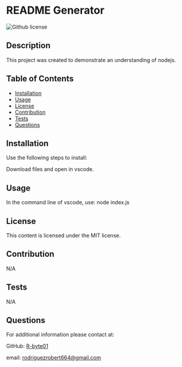 
  # README Generator
   ![Github license](https://img.shields.io/badge/license-MIT-blue.svg)

  
  ## Description
  
  This project was created to demonstrate an understanding of nodejs.
  
  ## Table of Contents
  
  - [Installation](#installation)
  - [Usage](#usage)
  - [License](#License)
  - [Contribution](#contribution)
  - [Tests](#tests)
  - [Questions](#questions)

  
  ## Installation
  
  Use the following steps to install:
  
Download files and open in vscode.
  
  ## Usage
  
  In the command line of vscode, use: node index.js
  
  ## License
    
   This content is licensed under the MIT license.
  
  ## Contribution
  
  N/A
  
  ## Tests
  N/A
  
  ## Questions
  
  For additional information please contact at:
  
GitHub: [R-byte01](https://github.com/R-byte01)

  email: rodriguezrobert664@gmail.com
  